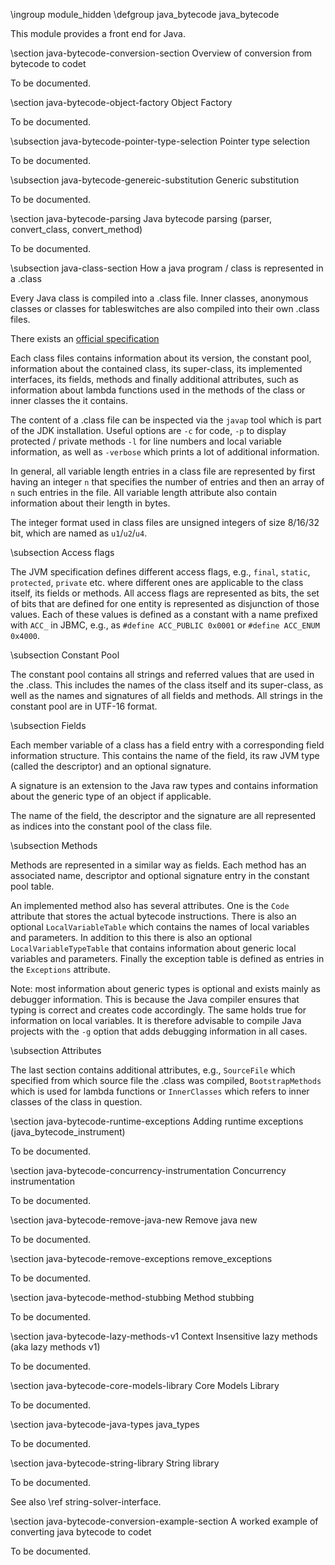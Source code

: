 \ingroup module_hidden
\defgroup java_bytecode java_bytecode

This module provides a front end for Java.

\section java-bytecode-conversion-section Overview of conversion from bytecode to codet

To be documented.

\section java-bytecode-object-factory Object Factory

To be documented.

\subsection java-bytecode-pointer-type-selection Pointer type selection

To be documented.

\subsection java-bytecode-genereic-substitution Generic substitution

To be documented.

\section java-bytecode-parsing Java bytecode parsing (parser, convert_class, convert_method)

To be documented.

\subsection java-class-section How a java program / class is represented in a .class

Every Java class is compiled into a .class file. Inner classes, anonymous
classes or classes for tableswitches are also compiled into their own .class
files.

There exists an [official
specification](https://docs.oracle.com/javase/specs/jvms/se8/html/jvms-4.html)

Each class files contains information about its version, the constant pool,
information about the contained class, its super-class, its implemented
interfaces, its fields, methods and finally additional attributes, such as
information about lambda functions used in the methods of the class or inner
classes the it contains.

The content of a .class file can be inspected via the `javap` tool which is part
of the JDK installation. Useful options are `-c` for code, `-p` to display
protected / private methods `-l` for line numbers and local variable
information, as well as `-verbose` which prints a lot of additional information.

In general, all variable length entries in a class file are represented by first
having an integer `n` that specifies the number of entries and then an array of
`n` such entries in the file. All variable length attribute also contain
information about their length in bytes.

The integer format used in class files are unsigned integers of size 8/16/32
bit, which are named as `u1`/`u2`/`u4`.

\subsection Access flags

The JVM specification defines different access flags, e.g., `final`, `static`,
`protected`, `private` etc. where different ones are applicable to the class
itself, its fields or methods. All access flags are represented as bits, the set
of bits that are defined for one entity is represented as disjunction of those
values. Each of these values is defined as a constant with a name prefixed with
`ACC_` in JBMC, e.g., as `#define ACC_PUBLIC 0x0001` or `#define ACC_ENUM
0x4000`.

\subsection Constant Pool

The constant pool contains all strings and referred values that are used in the
.class. This includes the names of the class itself and its super-class, as well
as the names and signatures of all fields and methods. All strings in the
constant pool are in UTF-16 format.

\subsection Fields

Each member variable of a class has a field entry with a corresponding field
information structure. This contains the name of the field, its raw JVM type
(called the descriptor) and an optional signature.

A signature is an extension to the Java raw types and contains information about
the generic type of an object if applicable.

The name of the field, the descriptor and the signature are all represented as
indices into the constant pool of the class file.

\subsection Methods

Methods are represented in a similar way as fields. Each method has an
associated name, descriptor and optional signature entry in the constant pool
table.

An implemented method also has several attributes. One is the `Code` attribute
that stores the actual bytecode instructions. There is also an optional
`LocalVariableTable` which contains the names of local variables and
parameters. In addition to this there is also an optional
`LocalVariableTypeTable` that contains information about generic local variables
and parameters. Finally the exception table is defined as entries in the
`Exceptions` attribute.

Note: most information about generic types is optional and exists mainly as
debugger information. This is because the Java compiler ensures that typing is
correct and creates code accordingly. The same holds true for information on
local variables. It is therefore advisable to compile Java projects with the
`-g` option that adds debugging information in all cases.

\subsection Attributes

The last section contains additional attributes, e.g., `SourceFile` which
specified from which source file the .class was compiled, `BootstrapMethods`
which is used for lambda functions or `InnerClasses` which refers to inner
classes of the class in question.


\section java-bytecode-runtime-exceptions Adding runtime exceptions (java_bytecode_instrument)

To be documented.

\section java-bytecode-concurrency-instrumentation Concurrency instrumentation

To be documented.

\section java-bytecode-remove-java-new Remove java new

To be documented.

\section java-bytecode-remove-exceptions remove_exceptions

To be documented.

\section java-bytecode-method-stubbing Method stubbing

To be documented.

\section java-bytecode-lazy-methods-v1 Context Insensitive lazy methods (aka lazy methods v1)

To be documented.

\section java-bytecode-core-models-library Core Models Library

To be documented.

\section java-bytecode-java-types java_types

To be documented.

\section java-bytecode-string-library String library

To be documented.

See also \ref string-solver-interface.

\section java-bytecode-conversion-example-section A worked example of converting java bytecode to codet

To be documented.
